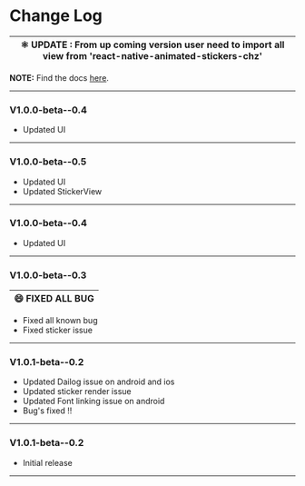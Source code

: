 # Change Log



|⚛ **UPDATE** : From up coming  version user need to import all view from 'react-native-animated-stickers-chz'|
| --- |

<div class="warning">

**NOTE:**
Find the docs [here](http://example.com/).

</div>

----------------------------------------------------------------
### V1.0.0-beta--0.4

- Updated UI

----------------------------------------------------------------
### V1.0.0-beta--0.5

- Updated UI
- Updated StickerView


----------------------------------------------------------------
### V1.0.0-beta--0.4

- Updated UI
----------------------------------------------------------------
### V1.0.0-beta--0.3

| 😄 **FIXED ALL BUG** |
| --- |

- Fixed all known bug
- Fixed sticker issue

----------------------------------------------------------------
### V1.0.1-beta--0.2

- Updated Dailog issue on android and ios
- Updated sticker render issue
- Updated Font linking issue on android 
- Bug's fixed !!

----------------------------------------------------------------

### V1.0.1-beta--0.2

- Initial release


----------------------------------------------------------------
